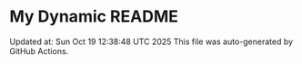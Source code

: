 # My Dynamic README
Updated at: Sun Oct 19 12:38:48 UTC 2025
This file was auto-generated by GitHub Actions.
